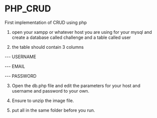 # PHP_CRUD
First implementation of CRUD using php




1. open your xampp or whatever host you are using for your mysql and create a database called challenge and a table called user




2. the table should contain 3 columns 



--- USERNAME


--- EMAIL



--- PASSWORD


3. Open the db.php file and edit the parameters for your host and username and password to your own.


4. Ensure to unzip the image file.



5. put all in the same folder before you run.
